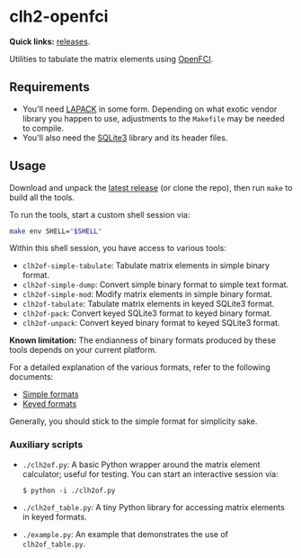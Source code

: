 # clh2-openfci

**Quick links:** [releases](https://github.com/xrf/clh2-openfci/releases).

Utilities to tabulate the matrix elements using [OpenFCI](https://github.com/xrf/simen-openfci).

## Requirements

  - You'll need [LAPACK](http://netlib.org/lapack) in some form.  Depending on what exotic vendor library you happen to use, adjustments to the `Makefile` may be needed to compile.
  - You'll also need the [SQLite3](https://sqlite.org) library and its header files.

## Usage

Download and unpack the [latest release](https://github.com/xrf/clh2-openfci/releases) (or clone the repo), then run `make` to build all the tools.

To run the tools, start a custom shell session via:

```sh
make env SHELL="$SHELL"
```

Within this shell session, you have access to various tools:

  - `clh2of-simple-tabulate`: Tabulate matrix elements in simple binary format.
  - `clh2of-simple-dump`: Convert simple binary format to simple text format.
  - `clh2of-simple-mod`: Modify matrix elements in simple binary format.
  - `clh2of-tabulate`: Tabulate matrix elements in keyed SQLite3 format.
  - `clh2of-pack`: Convert keyed SQLite3 format to keyed binary format.
  - `clh2of-unpack`: Convert keyed binary format to keyed SQLite3 format.

**Known limitation:**  The endianness of binary formats produced by these tools depends on your current platform.

For a detailed explanation of the various formats, refer to the following documents:

  - [Simple formats](clh2of-simple-format.md)
  - [Keyed formats](clh2of-keyed-format.md)

Generally, you should stick to the simple format for simplicity sake.

### Auxiliary scripts

  - `./clh2of.py`: A basic Python wrapper around the matrix element calculator;
    useful for testing.  You can start an interactive session via:

    ```sh-session
    $ python -i ./clh2of.py
    ```

  - `./clh2of_table.py`: A tiny Python library for accessing matrix elements in keyed formats.

  - `./example.py`: An example that demonstrates the use of `clh2of_table.py`.
